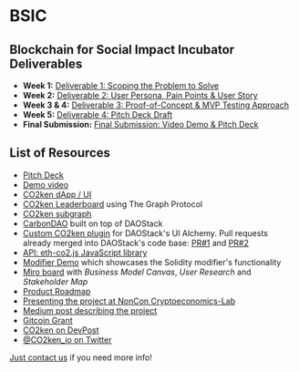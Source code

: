 # BSIC

## Blockchain for Social Impact Incubator Deliverables

* **Week 1:** [Deliverable 1: Scoping the Problem to Solve](/Deliverable%20%231/)
* **Week 2:** [Deliverable 2: User Persona, Pain Points & User Story](/Deliverable%20%232/)
* **Week 3 & 4:** [Deliverable 3: Proof-of-Concept & MVP Testing Approach](/Deliverable%20%233/)
* **Week 5:** [Deliverable 4: Pitch Deck Draft](/Deliverable%20%234/)
* **Final Submission:** [Final Submission: Video Demo & Pitch Deck](/Final%20Submission/)


## List of Resources

* [Pitch Deck](https://github.com/CO2ken/BSIC/raw/master/Final%20Submission/BSIC%20Pitch%20Deck.pdf)
* [Demo video](https://youtu.be/r7oeNbfVQ78)
* [CO2ken dApp / UI](https://www.co2ken.io/)
* [CO2ken Leaderboard](https://www.co2ken.io/leaderboard) using The Graph Protocol
* [CO2ken subgraph](https://thegraph.com/explorer/subgraph/benesjan/co2ken)
* [CarbonDAO](http://dao.co2ken.io) built on top of DAOStack
* [Custom CO2ken plugin](https://alchemy-staging-rinkeby.herokuapp.com/dao/0xc9a37828f16649fb3f578e3cc4968fbd46c301ac/scheme/0xa7dec5f0cab471d297b07be81b4ed34327998ea69e87faa821c25a6c016bb898/info/) for DAOStack's UI Alchemy. Pull requests already merged into DAOStack's code base: [PR#1](https://github.com/daostack/alchemy/pull/1547) and [PR#2](https://github.com/daostack/alchemy/pull/1555)
* [API: eth-co2.js JavaScript library](https://www.npmjs.com/package/eth-co2)
* [Modifier Demo](https://polluter.co2ken.io) which showcases the Solidity modifier's functionality
* [Miro board](https://miro.com/app/board/o9J_ku_CdX0=/) with *Business Model Canvas*, *User Research* and *Stakeholder Map*
* [Product Roadmap](https://www.notion.so/Product-Roadmap-739a7e599c80400d9a8dcb96f935fe64)
* [Presenting the project at NonCon Cryptoeconomics-Lab](https://youtu.be/16KSQjvVz7k)
* [Medium post describing the project](https://medium.com/curve-labs/co2ken-genesis-74d7a1387ea1)
* [Gitcoin Grant](https://gitcoin.co/grants/497/co2ken-towards-a-carbon-negative-web3)
* [CO2ken on DevPost](https://devpost.com/software/co2ken)
* [@CO2ken_io on Twitter](https://twitter.com/CO2ken_io)

[Just contact us](https://www.co2ken.io/#contact) if you need more info!
